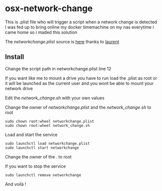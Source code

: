 # osx-network-change

This is .plist file who will trigger a script when a network change is detected
I was fed up to bring online my docker timemachine on my nas everytime i came home so i maded this solution

The *networkchange.plist* source is [here](https://apple.stackexchange.com/questions/32354/how-do-you-run-a-script-after-a-network-interface-comes-up) thanks to [laurent](https://apple.stackexchange.com/users/176602/laurent)

## Install

Change the script path in networkchange.plist line 12

If you want like me to mount a drive you have to run load the .plist as root or it will be launched as the current user and you wont be able to mount your network drive

Edit the *network_change.sh* with your own values

Change the owner of *networkchange.plist* and the  *network_change.sh* to root

```
sudo chown root:wheel networkchange.plist
sudo chown root:wheel network_change.sh
```

Load and start the service

```
sudo launchctl load networkchange.plist
sudo launchctl start networkchange
```

Change the owner of the . to root

If you want to stop the service

```
sudo launchctl remove networkchange
```
And voilà !
